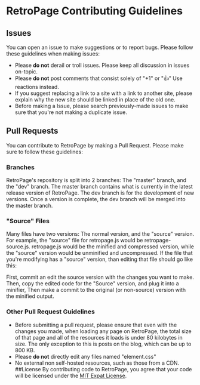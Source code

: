 # RetroPage Contributing Guidelines

## Issues
You can open an issue to make suggestions or to report bugs. Please follow these guidelines when making issues:

* Please **do not** derail or troll issues. Please keep all discussion in issues on-topic.
* Please **do not** post comments that consist solely of "+1" or ":thumbsup:" Use reactions instead.
* If you suggest replacing a link to a site with a link to another site, please explain why the new site should be linked in place of the old one.
* Before making a Issue, please search previously-made issues to make sure that you're not making a duplicate issue.

## Pull Requests
You can contribute to RetroPage by making a Pull Request. Please make sure to follow these guidelines:

### Branches

RetroPage's repository is split into 2 branches: The "master" branch, and the "dev" branch. The master branch contains what is currently in the latest release version of RetroPage. The dev branch is for the development of new versions. Once a version is complete, the dev branch will be merged into the master branch.

### "Source" Files

Many files have two versions: The normal version, and the "source" version. For example, the "source" file for retropage.js would be retropage-source.js. retropage.js would be the minified and compressed version, while the "source" version would be unminified and uncompressed. If the file that you're modifying has a "source" version, than editing that file should go like this:

First, commit an edit the source version with the changes you want to make. Then, copy the edited code for the "Source" version, and plug it into a minifier, Then make a commit to the original (or non-source) version with the minified output. 

### Other Pull Request Guidelines

* Before submitting a pull request, please ensure that even with the changes you made, when loading any page on RetroPage, the total size of that page and all of the resources it loads is under 80 kilobytes in size. The only exception to this is posts on the blog, which can be up to 800 KB.
* Please **do not** directly edit any files named "element.css"
* No external non self-hosted resources, such as those from a CDN.
##License
By contributing code to RetroPage, you agree that your code will be licensed under the [MIT Expat License](LICENSE).
